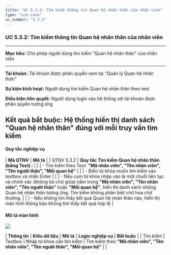 ```yaml
---
title: "UC 5.3.2: Tìm kiếm thông tin Quan hệ nhân thân của nhân viên"
type: "use-case"
uc_number: "5.3.2"
---
```


### UC 5.3.2: Tìm kiếm thông tin Quan hệ nhân thân của nhân viên

  ------------------------------------------------------------------------------------------------------------
  **Mục tiêu:**               Cho phép người dùng tìm kiếm "Quan hệ nhân thân" của nhân viên
  --------------------------- --------------------------------------------------------------------------------
  **Tài khoản:**              Tài khoản được phân quyền xem tại "Quản lý Quan hệ nhân thân"

  **Sự kiện kích hoạt:**      Người dùng tìm kiếm Quan hệ nhân thân theo text

  **Điều kiện tiên quyết:**   Người dùng login vào hệ thống với tài khoản được phân quyền tương ứng

  **Kết quả bắt buộc:**       Hệ thống hiển thị danh sách "Quan hệ nhân thân" đúng với mỗi truy vấn tìm kiếm
  ------------------------------------------------------------------------------------------------------------

#### Quy tắc nghiệp vụ

| **Mã QTNV** | **Mô tả** |
| QTNV 5.3.2 | **Quy tắc Tìm kiếm Quan hệ nhân thân (bằng Text) :** |
|  | - Tìm kiếm theo Text: **"Mã nhân viên", "Tên nhân viên", "Tên người thân", "Mối quan hệ"** |
|  | - Điền từ khóa muốn tìm kiếm vào textbox và nhấn Enter |
|  | - Nếu cụm từ khóa nhập vào là một chuỗi liên tục và chính xác (không bỏ chữ giữa) nằm trong **"Mã nhân viên", "Tên nhân viên", "Tên người thân"** hoặc **"Mối quan hệ"**, hiển thị danh sách những Quan hệ nhân thân tương ứng. Tìm kiếm không phân biệt chữ hoa chữ thường. |
|  | - Nếu không tìm thấy kết quả Quan hệ nhân thân nào, hiển thị màn hình thông báo không tìm thấy kết quả hợp lệ |

#### Mô tả màn hình

![](media/image99.png)

| **Thông tin** | **Kiểu dữ liệu** | **Mô tả** | **Logic nghiệp vụ** | **Bắt buộc** |
| Tìm kiếm | Textbox | Nhập từ khóa cần tìm kiếm | Tìm kiếm theo **"Mã nhân viên", "Tên nhân viên", "Tên người thân", "Mối quan hệ"** |  |

